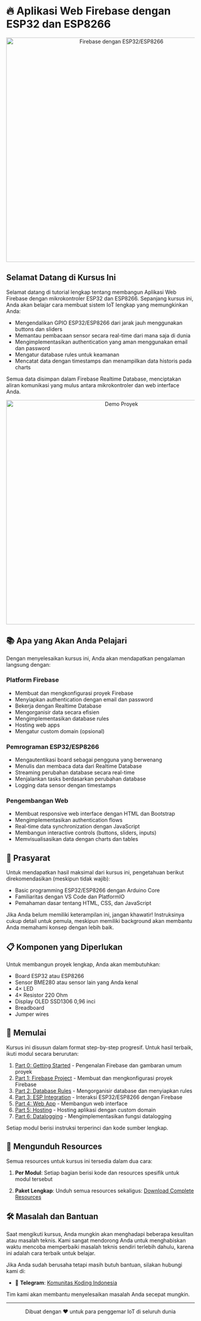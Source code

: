 # 🔥 Aplikasi Web Firebase dengan ESP32 dan ESP8266

<div align="center">
  <img src="images/banners/firebase-banner.png" alt="Firebase dengan ESP32/ESP8266" width="600">
</div>

## Selamat Datang di Kursus Ini

Selamat datang di tutorial lengkap tentang membangun Aplikasi Web Firebase dengan mikrokontroler ESP32 dan ESP8266. Sepanjang kursus ini, Anda akan belajar cara membuat sistem IoT lengkap yang memungkinkan Anda:

- Mengendalikan GPIO ESP32/ESP8266 dari jarak jauh menggunakan buttons dan sliders
- Memantau pembacaan sensor secara real-time dari mana saja di dunia
- Mengimplementasikan authentication yang aman menggunakan email dan password
- Mengatur database rules untuk keamanan
- Mencatat data dengan timestamps dan menampilkan data historis pada charts

Semua data disimpan dalam Firebase Realtime Database, menciptakan aliran komunikasi yang mulus antara mikrokontroler dan web interface Anda.

<div align="center">
  <img src="images/screenshots/project-demo.png" alt="Demo Proyek" width="600">
</div>

## 📚 Apa yang Akan Anda Pelajari

Dengan menyelesaikan kursus ini, Anda akan mendapatkan pengalaman langsung dengan:

### Platform Firebase
- Membuat dan mengkonfigurasi proyek Firebase
- Menyiapkan authentication dengan email dan password
- Bekerja dengan Realtime Database
- Mengorganisir data secara efisien
- Mengimplementasikan database rules
- Hosting web apps
- Mengatur custom domain (opsional)

### Pemrograman ESP32/ESP8266
- Mengautentikasi board sebagai pengguna yang berwenang
- Menulis dan membaca data dari Realtime Database
- Streaming perubahan database secara real-time
- Menjalankan tasks berdasarkan perubahan database
- Logging data sensor dengan timestamps

### Pengembangan Web
- Membuat responsive web interface dengan HTML dan Bootstrap
- Mengimplementasikan authentication flows
- Real-time data synchronization dengan JavaScript
- Membangun interactive controls (buttons, sliders, inputs)
- Memvisualisasikan data dengan charts dan tables

## 🧩 Prasyarat

Untuk mendapatkan hasil maksimal dari kursus ini, pengetahuan berikut direkomendasikan (meskipun tidak wajib):

- Basic programming ESP32/ESP8266 dengan Arduino Core
- Familiaritas dengan VS Code dan PlatformIO
- Pemahaman dasar tentang HTML, CSS, dan JavaScript

Jika Anda belum memiliki keterampilan ini, jangan khawatir! Instruksinya cukup detail untuk pemula, meskipun memiliki background akan membantu Anda memahami konsep dengan lebih baik.

## 📋 Komponen yang Diperlukan

Untuk membangun proyek lengkap, Anda akan membutuhkan:

- Board ESP32 atau ESP8266
- Sensor BME280 atau sensor lain yang Anda kenal
- 4× LED
- 4× Resistor 220 Ohm
- Display OLED SSD1306 0,96 inci
- Breadboard
- Jumper wires

## 🚀 Memulai

Kursus ini disusun dalam format step-by-step progresif. Untuk hasil terbaik, ikuti modul secara berurutan:

1. [Part 0: Getting Started](./part0-getting-started/) - Pengenalan Firebase dan gambaran umum proyek
2. [Part 1: Firebase Project](./part1-firebase-project/) - Membuat dan mengkonfigurasi proyek Firebase
3. [Part 2: Database Rules](./part2-database-rules/) - Mengorganisir database dan menyiapkan rules
4. [Part 3: ESP Integration](./part3-esp-integration/) - Interaksi ESP32/ESP8266 dengan Firebase
5. [Part 4: Web App](./part4-web-app/) - Membangun web interface
6. [Part 5: Hosting](./part5-hosting/) - Hosting aplikasi dengan custom domain
7. [Part 6: Datalogging](./part6-datalogging/) - Mengimplementasikan fungsi datalogging

Setiap modul berisi instruksi terperinci dan kode sumber lengkap.

## 💾 Mengunduh Resources

Semua resources untuk kursus ini tersedia dalam dua cara:

1. **Per Modul**: Setiap bagian berisi kode dan resources spesifik untuk modul tersebut

2. **Paket Lengkap**: Unduh semua resources sekaligus:
   [Download Complete Resources](https://github.com/username/firebase-esp32-esp8266/archive/refs/heads/main.zip)

## 🛠️ Masalah dan Bantuan

Saat mengikuti kursus, Anda mungkin akan menghadapi beberapa kesulitan atau masalah teknis. Kami sangat mendorong Anda untuk menghabiskan waktu mencoba memperbaiki masalah teknis sendiri terlebih dahulu, karena ini adalah cara terbaik untuk belajar.

Jika Anda sudah berusaha tetapi masih butuh bantuan, silakan hubungi kami di:

- 📱 **Telegram**: [Komunitas Koding Indonesia](https://t.me/kodingindonesia)

Tim kami akan membantu menyelesaikan masalah Anda secepat mungkin.

---
<div align="center">
  <p>Dibuat dengan ❤️ untuk para penggemar IoT di seluruh dunia</p>
</div>
